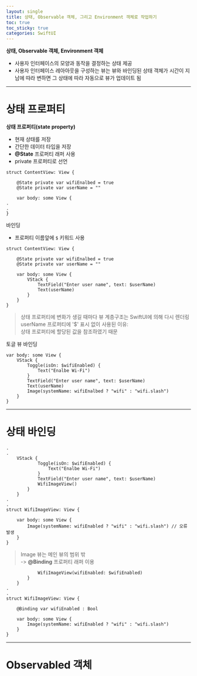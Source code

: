 ```yaml
---
layout: single
title: 상태, Observable 객체, 그리고 Environment 객체로 작업하기
toc: true
toc_sticky: true
categories: SwiftUI
---
```

**상태, Observable 객체, Environment 객체**
* 사용자 인터페이스의 모양과 동작을 결정하는 상태 제공
* 사용자 인터페이스 레아아웃을 구성하는 뷰는 뷰와 바인딩된 상태 객체가 시간이 지남에 따라 변하면 그 상태에 따라 자동으로 뷰가 업데이트 됨

------------

# 상태 프로퍼티
**상태 프로퍼티(state property)**
* 현재 상태를 저장
* 간단한 데이터 타입을 저장
* **@State** 프로퍼티 래퍼 사용
* private 프로퍼티로 선언

```
struct ContentView: View {

    @State private var wifiEnalbed = true
    @State private var userName = ""
    
    var body: some View {
.
.
}
```
바인딩
* 프로퍼티 이름앞에 ```$``` 키워드 사용

```
struct ContentView: View {

    @State private var wifiEnalbed = true
    @State private var userName = ""
    
    var body: some View {
        VStack {
            TextField("Enter user name", text: $userName)
            Text(userName)
        }
    }
}
```
> 상태 프로퍼티에 변화가 생길 때마다 뷰 계층구조는 SwiftUI에 의해 다시 렌더링<br/>
> userName 프로퍼티에 '$' 표시 없이 사용된 이유:<br/>
> 상태 프로퍼티에 할당된 값을 참조하였기 때문

토글 뷰 바인딩
```
var body: some View {
    VStack {
        Toggle(isOn: $wifiEnabled) {
            Text("Enalbe Wi-Fi")
        }
        TextField("Enter user name", text: $userName)
        Text(userName)
        Image(systemName: wifiEnalbed ? "wifi" : "wifi.slash")
    }
}
```

-------------

# 상태 바인딩
```
.
.
    VStack {
            Toggle(isOn: $wifiEnabled) {
                Text("Enalbe Wi-Fi")
            }
            TextField("Enter user name", text: $userName)
            WifiImageView()
        }
    }
.
.
struct WifiImageView: View {

    var body: some View {
        Image(systemName: wifiEnabled ? "wifi" : "wifi.slash") // 오류 발생
    }
}
```
> Image 뷰는 메인 뷰의 범위 밖<br/>
> -> **@Binding** 프로퍼티 래퍼 이용

```
            WifiImageView(wifiEnabled: $wifiEnabled)
        }
    }
.
.
struct WifiImageView: View {

    @Binding var wifiEnabled : Bool

    var body: some View {
        Image(systemName: wifiEnabled ? "wifi" : "wifi.slash") 
    }
}
```

-----------

# Observabled 객체
